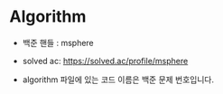 Algorithm
================
- 백준 핸들 : msphere
- solved ac: https://solved.ac/profile/msphere

- algorithm 파일에 있는 코드 이름은 백준 문제 번호입니다. 
